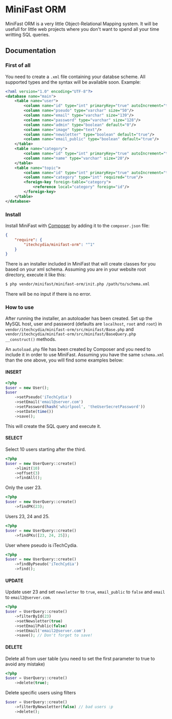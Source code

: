# MiniFast ORM
MiniFast ORM is a very little Object-Relational Mapping system. It will be usefull for little web projects where you don't want to spend all your time writting SQL queries.

## Documentation

### First of all
You need to create a `.xml` file containing your databse scheme. All supported types and the syntax will be available soon.
Example:
```xml
<?xml version="1.0" encoding="UTF-8"?>
<database name="main">
    <table name="user">
        <column name="id" type="int" primaryKey="true" autoIncrement="true"/>
        <column name="pseudo" type="varchar" size="50"/>
        <column name="email" type="varchar" size="139"/>
        <column name="password" type="varchar" size="128"/>
        <column name="admin" type="boolean" default="0"/>
        <column name="image" type="text"/>
        <column name="newsletter" type="boolean" default="true"/>
        <column name="email_public" type="boolean" default="true"/>
    </table>
    <table name="category">
        <column name="id" type="int" primaryKey="true" autoIncrement="true"/>
        <column name="name" type="varchar" size="20"/>
    </table>
    <table name="topic">
        <column name="id" type="int" primaryKey="true" autoIncrement="true"/>
        <column name="category" type="int" required="true"/>
        <foreign-key foreign-table="category">
            <reference local="category" foreign="id"/>
        </foreign-key>
    </table>
</database>
```

### Install
Install MiniFast with [Composer](https://getcomposer.org/) by adding it to the `composer.json` file:
```json
{
    "require": {
        "itechcydia/minifast-orm": "^1"
    }
}
```
There is an installer included in MiniFast that will create classes for you based on your xml schema. Assuming you are in your website root directory, execute it like this:
```bash
$ php vendor/minifast/minifast-orm/init.php /path/to/schema.xml
```
There will be no input if there is no error.

### How to use
After running the installer, an autoloader has been created.
Set up the MySQL host, user and password (defaults are `localhost`, `root` and `root`) in `vendor/itechcydia/minifast-orm/src/minifast/Base.php` and `vendor/itechcydia/minifast-orm/src/minifast/BaseQuery.php` `__construct()` methods.

An `autoload.php` file has been created by Composer and you need to include it in order to use MiniFast. Assuming you have the same `schema.xml` than the one above, you will find some examples below:

#### INSERT
```php
<?php
$user = new User();
$user
    ->setPseudo('iTechCydia')
    ->setEmail('email@server.com')
    ->setPassword(hash('whirlpool', 'theUserSecretPassword'))
    ->setDate(time())
    ->save();
```
This will create the SQL query and execute it.

#### SELECT

Select 10 users starting after the third.
```php
<?php
$user = new UserQuery::create()
    ->limit(10)
    ->offset(3)
    ->findAll();
```

Only the user 23.
```php
<?php
$user = new UserQuery::create()
    ->findPK(23);
```

Users 23, 24 and 25.
```php
<?php
$user = new UserQuery::create()
    ->findPKs([23, 24, 25]);
```

User where pseudo is iTechCydia.
```php
<?php
$user = new UserQuery::create()
    ->findByPseudo('iTechCydia')
    ->find();
```

#### UPDATE

Update user 23 and set `newsletter` to `true`, `email_public` to `false` and `email` to `email2@server.com`.
```php
<?php
$user = UserQuery::create()
    ->filterById(23)
    ->setNewsletter(true)
    ->setEmailPublic(false)
    ->setEmail('email2@server.com')
    ->save(); // Don't forget to save!
```

#### DELETE

Delete all from user table (you need to set the first parameter to true to avoid any mistake)
```php
<?php
$user = UserQuery::create()
    ->delete(true);
```

Delete specific users using filters
```php
$user = UserQuery::create()
    ->filterByNewsletter(false) // bad users :p
    ->delete();
```
